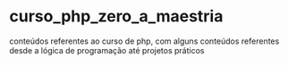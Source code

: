 # curso_php_zero_a_maestria
conteúdos referentes ao curso de php, com alguns conteúdos referentes desde a lógica de programação até projetos práticos
